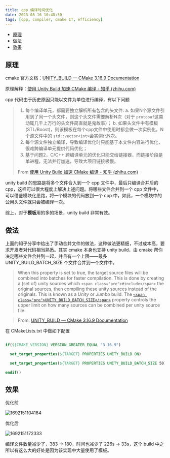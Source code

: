 ```yaml
---
title: cpp 编译时间优化
date: 2023-08-16 10:48:50
tags: [cpp, compiler, cmake IT, efficiency]
---
```


 - [原理](#原理)
 - [做法](#做法)
 - [效果](#效果)

## 原理

cmake 官方文档：[UNITY_BUILD — CMake 3.16.9 Documentation](https://cmake.org/cmake/help/v3.16/prop_tgt/UNITY_BUILD.html)

原理解释：[使用 Unity Build 加速 CMake 编译 - 知乎 (zhihu.com)](https://zhuanlan.zhihu.com/p/146434531)

cpp 代码由于历史原因只能以文件为单位进行编译，有以下问题

> 1. 每个编译单元，都需要独立解析所有包含的头文件:
>    a. 如果N个源文件引用到了同一个头文件，则这个头文件需要解析N次（对于 `protobuf`这类动辄几千上万行的头文件简直就是鬼故事）；
>    b. 如果头文件中有模板(STL/Boost)，则该模板在每个cpp文件中使用时都会做一次实例化，N个源文件中的 `std::vector<int>`会实例化N次。
> 2. 每个源文件独立编译，导致编译优化时只能基于本文件内容进行优化，很难跨编译单元提供代码优化；
> 3. 基于问题2，C/C++ 跨编译单元的优化只能交给链接器，而链接阶段是单进程，无法并行加速，导致大项目链接极慢。
>
> From [使用 Unity Build 加速 CMake 编译 - 知乎 (zhihu.com)](https://zhuanlan.zhihu.com/p/146434531)

unity build 的思路是将多个文件合入到一个 cpp 文件中，最后只编译合并后的 cpp，这样可以很大程度上解决上述问题。将哪些文件合并到一个 cpp 文件中，可以借鉴模块化思路，将一个模块的代码放到一个 cpp 中，如此，一个模块中的公用头文件就只会被编译一次。

综上，对于**模板**用的多的场景，unity build 非常有效。

## 做法

上面的知乎分享中给出了手动合并文件的做法，这种做法更精细，不过成本高，要求开发者对代码相当熟悉。其实 cmake 本身也支持 unity build，由 cmake 帮你决定哪些文件合并到一起，并且有一个上限——最多 UNITY_BUILD_BATCH_SIZE 个文件合并到一个文件中。

> When this property is set to true, the target source files will be combined into batches for faster compilation. This is done by creating a (set of) unity sources which `<span class="pre">#include</span>` the original sources, then compiling these unity sources instead of the originals. This is known as a *Unity* or *Jumbo* build. The [`<span class="pre">UNITY_BUILD_BATCH_SIZE</span>`](https://cmake.org/cmake/help/v3.16/prop_tgt/UNITY_BUILD_BATCH_SIZE.html#prop_tgt:UNITY_BUILD_BATCH_SIZE) property controls the upper limit on how many sources can be combined per unity source file.

> From: [UNITY_BUILD — CMake 3.16.9 Documentation](https://cmake.org/cmake/help/v3.16/prop_tgt/UNITY_BUILD.html)

在 CMakeLists.txt 中做如下配置

```cmake

if(${CMAKE_VERSION} VERSION_GREATER_EQUAL "3.16.9")

  set_target_properties(${TARGET} PROPERTIES UNITY_BUILD ON)

  set_target_properties(${TARGET} PROPERTIES UNITY_BUILD_BATCH_SIZE 50)

endif()

```

## 效果

优化前

![1692151104184](1692151104184.png)

优化后

![1692151172333](1692151172333.png)

编译文件数量减少了，383 -> 180，时间也减少了 226s -> 33s，这个 build 中之所以有这么大的好处是因为该实现中大量使用了模板。
